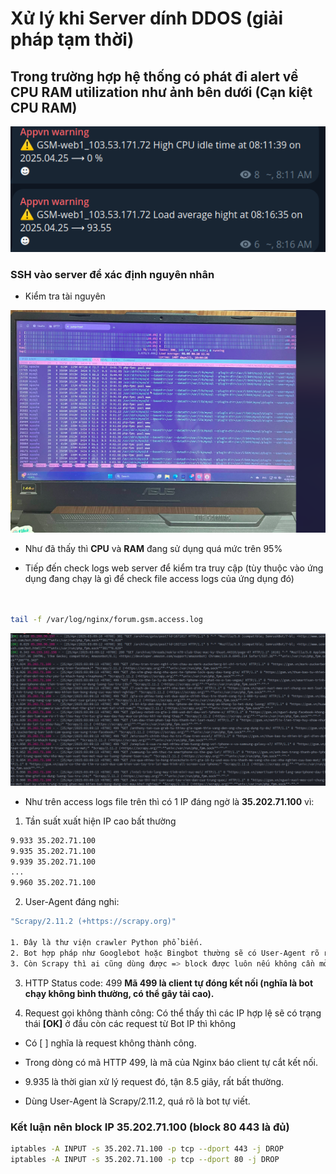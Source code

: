# Xử lý khi Server dính DDOS (giải pháp tạm thời)

## Trong trường hợp hệ thống có phát đi alert về CPU RAM utilization như ảnh bên dưới (Cạn kiệt CPU RAM)

![alt text](image.png)

### SSH vào server để xác định nguyên nhân

- Kiểm tra tài nguyên

![alt text](image-1.png)

- Như đã thấy thì **CPU** và **RAM** đang sử dụng quá mức trên 95%


- Tiếp đến check logs web server để kiểm tra truy cập (tùy thuộc vào ứng dụng đang chạy là gì để check file access logs của ứng dụng đó)


```bash 


tail -f /var/log/nginx/forum.gsm.access.log
```

![alt text](image-2.png)

- Như trên access logs file trên thì có 1 IP đáng ngờ là **35.202.71.100** vì:

1. Tần suất xuất hiện IP cao bất thường

```bash 
9.933 35.202.71.100
9.935 35.202.71.100
9.939 35.202.71.100
...
9.960 35.202.71.100


```
2. User-Agent đáng nghi: 

```bash 
"Scrapy/2.11.2 (+https://scrapy.org)"

1. Đây là thư viện crawler Python phổ biến.
2. Bot hợp pháp như Googlebot hoặc Bingbot thường sẽ có User-Agent rõ ràng và uy tín.
3. Còn Scrapy thì ai cũng dùng được => block được luôn nếu không cần mở public crawl.
``` 

3. HTTP Status code: 499 **Mã 499 là client tự đóng kết nối (nghĩa là bot chạy không bình thường, có thể gây tải cao).**

4. Request gọi không thành công: Có thể thấy thì các IP hợp lệ sẽ có trạng thái **[OK]** ở đầu còn các request từ Bot IP thì không 

- Có [ ] nghĩa là request không thành công.

- Trong dòng có mã HTTP 499, là mã của Nginx báo client tự cắt kết nối.

- 9.935 là thời gian xử lý request đó, tận 8.5 giây, rất bất thường.

- Dùng User-Agent là Scrapy/2.11.2, quá rõ là bot tự viết.

### Kết luận nên block IP **35.202.71.100** (block 80 443 là đủ)

```bash 
iptables -A INPUT -s 35.202.71.100 -p tcp --dport 443 -j DROP 
iptables -A INPUT -s 35.202.71.100 -p tcp --dport 80 -j DROP 
```
